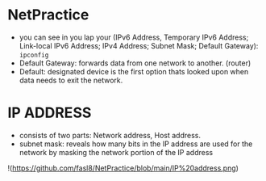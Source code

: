 # NetPractice

- you can see in you lap your (IPv6 Address, Temporary IPv6 Address; Link-local IPv6 Address; IPv4 Address; Subnet Mask; Default Gateway): ``` ipconfig ```
- Default Gateway: forwards data from one network to another. (router)
- Default: designated device is the first option thats looked upon when data needs to exit the network.

# IP ADDRESS
- consists of two parts: Network address, Host address.
- subnet mask: reveals how many bits in the IP address are used for the network by masking the network portion of the IP address
 
!(https://github.com/fasl8/NetPractice/blob/main/IP%20address.png)
